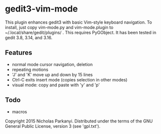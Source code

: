 gedit3-vim-mode
================

This plugin enhances gedit3 with basic Vim-style keyboard navigation. To install,
just copy vim-mode.py and vim-mode.plugin to ~/.local/share/gedit/plugins/ . This
requires PyGObject. It has been tested in gedit 3.8, 3.14, and 3.16.

Features
--------
* normal mode cursor navigation, deletion
* repeating motions
* 'J' and 'K' move up and down by 15 lines
* Ctrl-C exits insert mode (copies selection in other modes)
* visual mode: copy and paste with 'y' and 'p'

Todo
----
* macros

Copyright 2015 Nicholas Parkanyi. Distributed under the terms of the GNU General Public
License, version 3 (see 'gpl.txt').
